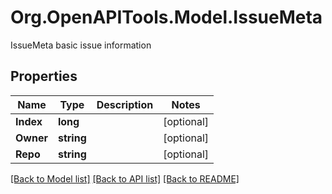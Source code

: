 # Org.OpenAPITools.Model.IssueMeta
IssueMeta basic issue information

## Properties

Name | Type | Description | Notes
------------ | ------------- | ------------- | -------------
**Index** | **long** |  | [optional] 
**Owner** | **string** |  | [optional] 
**Repo** | **string** |  | [optional] 

[[Back to Model list]](../README.md#documentation-for-models) [[Back to API list]](../README.md#documentation-for-api-endpoints) [[Back to README]](../README.md)

